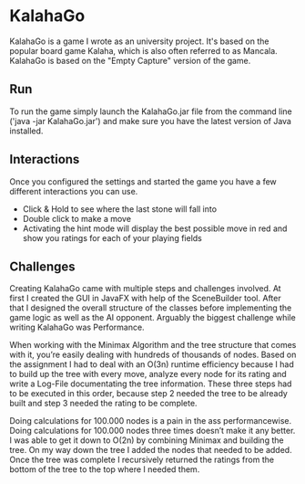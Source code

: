 # KalahaGo
KalahaGo is a game I wrote as an university project. It's based on the popular board game Kalaha, which is also often referred to as Mancala. KalahaGo is based on the "Empty Capture" version of the game.

## Run
To run the game simply launch the KalahaGo.jar file from the command line ('java -jar KalahaGo.jar') and make sure you have the latest version of Java installed.

## Interactions
Once you configured the settings and started the game you have a few different interactions you can use.

  - Click & Hold to see where the last stone will fall into
  - Double click to make a move
  - Activating the hint mode will display the best possible move in red and show you ratings for each of your playing fields
  
## Challenges
Creating KalahaGo came with multiple steps and challenges involved. At first I created the GUI in JavaFX with help of the SceneBuilder tool. After that I designed the overall structure of the classes before implementing the game logic as well as the AI opponent. Arguably the biggest challenge while writing KalahaGo was Performance. 

When working with the Minimax Algorithm and the tree structure that comes with it, you’re easily dealing with hundreds of thousands of nodes. Based on the assignment I had to deal with an O(3n) runtime efficiency because I had to build up the tree with every move, analyze every node for its rating and write a Log-File documentating the tree information. These three steps had to be executed in this order, because step 2 needed the tree to be already built and step 3 needed the rating to be complete. 

Doing calculations for 100.000 nodes is a pain in the ass performancewise. Doing calculations for 100.000 nodes three times doesn’t make it any better. I was able to get it down to O(2n) by combining Minimax and building the tree. On my way down the tree I added the nodes that needed to be added. Once the tree was complete I recursively returned the ratings from the bottom of the tree to the top where I needed them.
